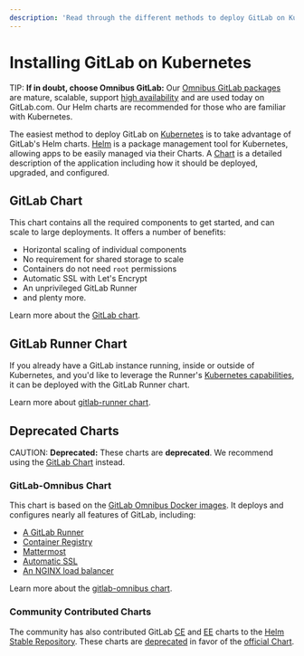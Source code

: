 ```yaml
---
description: 'Read through the different methods to deploy GitLab on Kubernetes.'
---
```


# Installing GitLab on Kubernetes

TIP: **If in doubt, choose Omnibus GitLab:**
Our [Omnibus GitLab packages](../README.md#install-gitlab-using-the-omnibus-gitlab-package-recommended)
are mature, scalable, support [high availability](../../administration/high_availability/README.md)
and are used today on GitLab.com. Our Helm charts are recommended for those who
are familiar with Kubernetes.

The easiest method to deploy GitLab on [Kubernetes](https://kubernetes.io/) is
to take advantage of GitLab's Helm charts. [Helm](https://github.com/kubernetes/helm/blob/master/README.md)
is a package management tool for Kubernetes, allowing apps to be easily managed via their
Charts. A [Chart](https://github.com/kubernetes/charts) is a detailed description
of the application including how it should be deployed, upgraded, and configured.

## GitLab Chart

This chart contains all the required components to get started, and can scale to
large deployments. It offers a number of benefits:

- Horizontal scaling of individual components
- No requirement for shared storage to scale
- Containers do not need `root` permissions
- Automatic SSL with Let's Encrypt
- An unprivileged GitLab Runner
- and plenty more.

Learn more about the [GitLab chart](gitlab_chart.md).

## GitLab Runner Chart

If you already have a GitLab instance running, inside or outside of Kubernetes,
and you'd like to leverage the Runner's
[Kubernetes capabilities](https://docs.gitlab.com/runner/executors/kubernetes.html),
it can be deployed with the GitLab Runner chart.

Learn more about [gitlab-runner chart](gitlab_runner_chart.md).

## Deprecated Charts

CAUTION: **Deprecated:**
These charts are **deprecated**. We recommend using the [GitLab Chart](gitlab_chart.md)
instead.

### GitLab-Omnibus Chart

This chart is based on the [GitLab Omnibus Docker images](https://docs.gitlab.com/omnibus/docker/).
It deploys and configures nearly all features of GitLab, including:

- [A GitLab Runner](https://docs.gitlab.com/runner/)
- [Container Registry](../../user/project/container_registry.html#gitlab-container-registry)
- [Mattermost](https://docs.gitlab.com/omnibus/gitlab-mattermost/)
- [Automatic SSL](https://github.com/kubernetes/charts/tree/master/stable/kube-lego)
- [An NGINX load balancer](https://github.com/kubernetes/ingress/tree/master/controllers/nginx)

Learn more about the [gitlab-omnibus chart](gitlab_omnibus.md).

### Community Contributed Charts

The community has also contributed GitLab [CE](https://github.com/kubernetes/charts/tree/master/stable/gitlab-ce) and [EE](https://github.com/kubernetes/charts/tree/master/stable/gitlab-ee) charts to the [Helm Stable Repository](https://github.com/kubernetes/charts#repository-structure). These charts are [deprecated](https://github.com/kubernetes/charts/issues/1138) in favor of the [official Chart](gitlab_chart.md).
